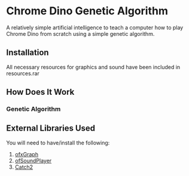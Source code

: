 # Chrome Dino Genetic Algorithm

A relatively simple artificial intelligence to teach a computer how to play Chrome Dino from scratch using a simple genetic algorithm.

## Installation

All necessary resources for graphics and sound have been included in resources.rar

## How Does It Work


### Genetic Algorithm


## External Libraries Used

You will need to have/install the following:

1. [ofxGraph](https://github.com/TetsuakiBaba/ofxGraph)
2. [ofSoundPlayer](https://openframeworks.cc/ofBook/chapters/sound.html)
3. [Catch2](https://github.com/catchorg/Catch2)

## 